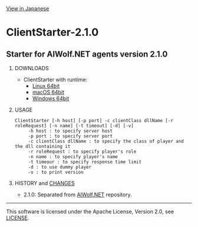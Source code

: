 [View in Japanese](README-J.md)
# ClientStarter-2.1.0
## Starter for AIWolf.NET agents version 2.1.0

1. DOWNLOADS

    * ClientStarter with runtime:
      * [Linux 64bit](https://github.com/AIWolfSharp/ClientStarter/raw/v2/ClientStarter-2.1.0-linux-x64.tgz)
      * [macOS 64bit](https://github.com/AIWolfSharp/ClientStarter/raw/v2/ClientStarter-2.1.0-osx-64.zip)
      * [Windows 64bit](https://github.com/AIWolfSharp/ClientStarter/raw/v2/ClientStarter-2.1.0-win-x64.zip)

1. USAGE

       ClientStarter [-h host] [-p port] -c clientClass dllName [-r roleRequest] [-n name] [-t timeout] [-d] [-v]
            -h host : to specify server host
            -p port : to specify server port
            -c clientClass dllName : to specify the class of player and the dll containing it
            -r roleRequest : to specify player's role
            -n name : to specify player's name
            -t timeour : to specify response time limit
            -d : to use dummy player
            -v : to print version

1. HISTORY and [CHANGES](CHANGES.md)

    * 2.1.0: Separated from [AIWolf.NET](https://github.com/AIWolfSharp/AIWolf_NET/) repository.

---
This software is licensed under the Apache License, Version 2.0, see [LICENSE](LICENSE.md).
